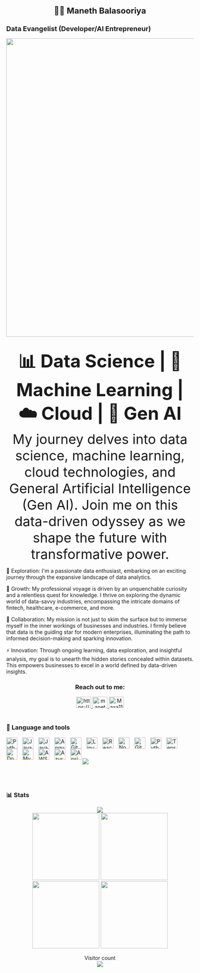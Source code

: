 <p align="center">
  <h1 align="center" style="font-size: 22px;"> 🏄‍♂️ Maneth Balasooriya  </h1>
</p>

<p align="center">
  <h2 align="left" style="font-size: 18px;"> Data Evangelist (Developer/AI Entrepreneur) </h2>
</p>

<p align="center">
<img src="https://user-images.githubusercontent.com/74038190/225813708-98b745f2-7d22-48cf-9150-083f1b00d6c9.gif" width="800">
<br><br>
</p>

<p align="center">
  <strong><span style="font-size: 48px;">📊 Data Science | 🤖 Machine Learning | ☁️ Cloud | 🧠 Gen AI</span></strong><br>
  <span style="font-size: 36px;">My journey delves into data science, machine learning, cloud technologies, and General Artificial Intelligence (Gen AI). Join me on this data-driven odyssey as we shape the future with transformative power.</span>
</p>

<p align = "left">

🔭 Exploration: I'm a passionate data enthusiast, embarking on an exciting journey through the expansive landscape of data analytics.

🌱 Growth: My professional voyage is driven by an unquenchable curiosity and a relentless quest for knowledge. I thrive on exploring the dynamic world of data-savvy industries, encompassing the intricate domains of fintech, healthcare, e-commerce, and more.

🤝 Collaboration: My mission is not just to skim the surface but to immerse myself in the inner workings of businesses and industries. I firmly believe that data is the guiding star for modern enterprises, illuminating the path to informed decision-making and sparking innovation.

⚡ Innovation: Through ongoing learning, data exploration, and insightful analysis, my goal is to unearth the hidden stories concealed within datasets. This empowers businesses to excel in a world defined by data-driven insights.

<div align="center">
    <h3>Reach out to me:</h3>
    <p>
        <a href="https://www.linkedin.com/in/maneth-balasooriya/" target="blank">
            <img src="https://raw.githubusercontent.com/rahuldkjain/github-profile-readme-generator/master/src/images/icons/Social/linked-in-alt.svg" alt="https://www.linkedin.com/in/maneth-balasooriya/" height="30" width="40" />
        </a>
        <a href="https://www.kaggle.com/manethbalasooriya" target="blank">
            <img src="https://raw.githubusercontent.com/rahuldkjain/github-profile-readme-generator/master/src/images/icons/Social/kaggle.svg" alt="manethbalasooriya" height="30" width="40" />
        </a>
        <a href="https://leetcode.com/Maxa11/" target="blank">
            <img src="https://raw.githubusercontent.com/rahuldkjain/github-profile-readme-generator/master/src/images/icons/Social/leet-code.svg" alt="Maxa11" height="30" width="40" />
        </a>
    </p>
</div>

#

### 🧰 Language and tools

<div>
<img align="left" alt="Python" width="30px" style="padding-right:10px;" src="https://cdn.jsdelivr.net/gh/devicons/devicon/icons/python/python-plain.svg" />
<img align="left" alt="Java" width="30px" style="padding-right:10px;" src="https://cdn.jsdelivr.net/gh/devicons/devicon/icons/java/java-original.svg"/>
<img align="left" alt="JavaScript" width="30px" style="padding-right:10px;" src="https://cdn.jsdelivr.net/gh/devicons/devicon/icons/javascript/javascript-plain.svg" />
<img align="left" alt="Angular" width="30px" style="padding-right:10px;" src="https://cdn.jsdelivr.net/gh/devicons/devicon/icons/angularjs/angularjs-plain.svg" />
<img align="left" alt="Git" width="30px" style="padding-right:10px;" src="https://cdn.jsdelivr.net/gh/devicons/devicon/icons/git/git-original.svg" />
<img align="left" alt="Linux" width="30px" style="padding-right:10px;" src="https://cdn.jsdelivr.net/gh/devicons/devicon/icons/linux/linux-original.svg" />
<img align="left" alt="React" width="30px" style="padding-right:10px;" src="https://cdn.jsdelivr.net/gh/devicons/devicon/icons/react/react-original.svg" />
<img align="left" alt="NodeJS" width="30px" style="padding-right:10px;" src="https://cdn.jsdelivr.net/gh/devicons/devicon/icons/nodejs/nodejs-original.svg" />
<img align="left" alt="GitHub" width="30px" style="padding-right:10px;" src="https://cdn.jsdelivr.net/gh/devicons/devicon/icons/github/github-original.svg" />
<img align="left" alt="Python" width="30px" style="padding-right:10px;" src="https://cdn.jsdelivr.net/gh/devicons/devicon/icons/numpy/numpy-original.svg" />
<img align="left" alt="Tensorflow" width="30px" style="padding-right:10px;" src="https://cdn.jsdelivr.net/gh/devicons/devicon/icons/tensorflow/tensorflow-original.svg" />
<img align="left" alt="Docker" width="30px" style="padding-right:10px;" src="https://cdn.jsdelivr.net/gh/devicons/devicon/icons/docker/docker-plain-wordmark.svg" />
<img align="left" alt="Mysql" width="30px" style="padding-right:10px;" src="https://cdn.jsdelivr.net/gh/devicons/devicon/icons/mysql/mysql-original-wordmark.svg" />
<img align="left" alt="AWS" width="30px" style="padding-right:10px;" src="https://cdn.jsdelivr.net/gh/devicons/devicon/icons/amazonwebservices/amazonwebservices-original-wordmark.svg" />
<img align="left" alt="Azure" width="30px" style="padding-right:10px;" src="https://cdn.jsdelivr.net/gh/devicons/devicon/icons/azure/azure-original-wordmark.svg" />
<img align="left" alt="Ansible" width="30px" src="https://cdn.jsdelivr.net/gh/devicons/devicon/icons/ansible/ansible-plain-wordmark.svg" />
<br />
</div>

#

<p>
<img src="https://github.com/Anmol-Baranwal/Cool-GIFs-For-GitHub/assets/74038190/d48893bd-0757-481c-8d7e-ba3e163feae7" />

<br><br>

</p>

### 📊 Stats

<div align="center">
<!--   <image alt="Maneth's GitHub stats" src="https://github-readme-stats.vercel.app/api?username=manethportfolio&show_icons=true&theme=radical&count_private=true"/> -->
  <!--img src="https://user-images.manethportfolio/20955511/183303779-56649d30-2226-4797-b001-0ca1c3902132.png&theme=prussian"/> -->
  <img src="https://github-readme-streak-stats.herokuapp.com/?user=manethportfolio&theme=dark"/>
  <br>
  <img height="180em" src="https://github-profile-summary-cards.vercel.app/api/cards/profile-details?username=manethportfolio&theme=github_dark" />
  <img height="180em" src="https://github-profile-summary-cards.vercel.app/api/cards/repos-per-language?username=manethportfolio&theme=github_dark"  />
  <img height="180em" src="https://github-profile-summary-cards.vercel.app/api/cards/most-commit-language?username=manethportfolio&theme=github_dark"  />
  <img height="180em" src="https://github-profile-summary-cards.vercel.app/api/cards/productive-time?username=manethportfolio&theme=github_dark" />

</div>

<p align="center">
  Visitor count<br>
  <img src="https://profile-counter.glitch.me/manethportfolio/count.svg" />
</p>
